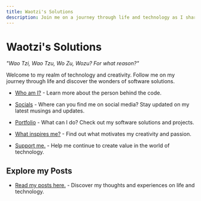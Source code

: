 ```yaml
---
title: Waotzi's Solutions
description: Join me on a journey through life and technology as I share my software solutions and inspirations with you.
---
```


# Waotzi's Solutions

_"Wao Tzi, Wao Tzu, Wo Zu, Wozu? For what reason?"_

Welcome to my realm of technology and creativity. Follow me on my journey through life and discover the wonders of software solutions.

* [Who am I?](who.md) - Learn more about the person behind the code.

- [Socials](socials.md) - Where can you find me on social media? Stay updated on my latest musings and updates.

- [Portfolio](portfolio.md) - What can I do? Check out my software solutions and projects.

* [What inspires me?](flowers.md) - Find out what motivates my creativity and passion.

* [Support me.](donate.md) - Help me continue to create value in the world of technology.

## Explore my Posts

- [Read my posts here.](posts.md) - Discover my thoughts and experiences on life and technology.
